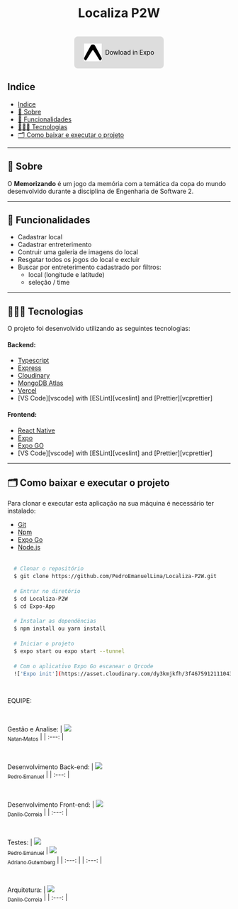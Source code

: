 <h1 align="center">
  Localiza P2W
</h1>

<br />

<div align="center">
  <a href="#" target="_blank" style="
    padding: 16px;background-color: #DDD;
    text-decoration: none; width: 170px; border-radius: 8px;
    color: #000;display: flex;align-items: center;justify-content: center;"
    onMouseOver="this.style.color='#777'"
    onMouseOut="this.style.color='#000'"
  >
    <img alt="Dowload in Expo" src="https://raw.githubusercontent.com/expo/styleguide/main/common/logos/logo.svg">
    <span style="margin-left: 8px;">Dowload in Expo</span>
  </a>
</div>

## Indice

- [Indice](#indice)
- [🔖 Sobre](#-sobre)
- [🚀 Funcionalidades](#-funcionalidades)
- [👩🏻‍💻 Tecnologias](#-tecnologias)
- [🗂 Como baixar e executar o projeto](#-como-baixar-e-executar-o-projeto)

---

## 🔖 Sobre

O **Memorizando** é um jogo da memória com a temática da copa do mundo desenvolvido durante a disciplina de Engenharia de Software 2.

---

## 🚀 Funcionalidades

- Cadastrar local
- Cadastrar entreterimento
- Contruir uma galeria de imagens do local
- Resgatar todos os jogos do local e excluir
- Buscar por entreterimento cadastrado por filtros:
  - local (longitude e latitude)
  - seleção / time

---

## 👩🏻‍💻 Tecnologias

O projeto foi desenvolvido utilizando as seguintes tecnologias:

#### Backend:
- [Typescript](https://www.typescriptlang.org/)
- [Express](https://expressjs.com/pt-br/)
- [Cloudinary](https://cloudinary.com/documentation/how_to_integrate_cloudinary)
- [MongoDB Atlas](https://www.mongodb.com/docs/atlas/)
- [Vercel](https://vercel.com/docs)
- [VS Code][vscode] with [ESLint][vceslint] and [Prettier][vcprettier]

#### Frontend:
- [React Native](https://reactnative.dev/docs/getting-started)
- [Expo](https://docs.expo.dev/)
- [Expo GO](https://expo.dev/client)
- [VS Code][vscode] with [ESLint][vceslint] and [Prettier][vcprettier]

---

## 🗂 Como baixar e executar o projeto

Para clonar e executar esta aplicação na sua máquina é necessário ter instalado:

- [Git](https://git-scm.com/)
- [Npm](https://docs.npmjs.com/about-npm)
- [Expo Go](https://expo.dev/client)
- [Node.js](https://nodejs.org/en/)

```bash

  # Clonar o repositório
  $ git clone https://github.com/PedroEmanuelLima/Localiza-P2W.git

  # Entrar no diretório
  $ cd Localiza-P2W
  $ cd Expo-App

  # Instalar as dependências
  $ npm install ou yarn install

  # Iniciar o projeto
  $ expo start ou expo start --tunnel

  # Com o aplicativo Expo Go escanear o Qrcode
  !['Expo init'](https://asset.cloudinary.com/dy3kmjkfh/3f4675912111043fcdf6ad081403a7b9)

```

<br />

EQUIPE:

<br />

Gestão e Analise:
| [<img src="https://avatars.githubusercontent.com/u/77240813?v=4" width=115><br><sub>Natan Matos</sub>](https://github.com/Natan0409) |
| :---: |

<br />

Desenvolvimento Back-end:
| [<img src="https://avatars.githubusercontent.com/u/58365600?v=4" width=115><br><sub>Pedro Emanuel</sub>](https://github.com/PedroEmanuelLima) |
| :---: |

<br />

Desenvolvimento Front-end:
| [<img src="https://avatars.githubusercontent.com/u/22628390?v=4" width=115><br><sub>Danilo Correia</sub>](https://github.com/Danilo160) |
| :---: |

<br />

Testes:
| [<img src="https://avatars.githubusercontent.com/u/58365600?v=4" width=115><br><sub>Pedro Emanuel</sub>](https://github.com/PedroEmanuelLima) | [<img src="https://avatars.githubusercontent.com/u/77240813?v=4" width=115><br><sub>Adriano Gutemberg</sub>](https://github.com/AdrianoGutemberg) | 
| :---: | | :---: |

<br />

Arquitetura:
| [<img src="https://avatars.githubusercontent.com/u/86026482?v=4" width=115><br><sub>Danilo Correia</sub>](https://github.com/EduardoProto) |
| :---: |
